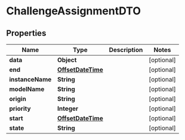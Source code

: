 
# ChallengeAssignmentDTO

## Properties
Name | Type | Description | Notes
------------ | ------------- | ------------- | -------------
**data** | **Object** |  |  [optional]
**end** | [**OffsetDateTime**](OffsetDateTime.md) |  |  [optional]
**instanceName** | **String** |  |  [optional]
**modelName** | **String** |  |  [optional]
**origin** | **String** |  |  [optional]
**priority** | **Integer** |  |  [optional]
**start** | [**OffsetDateTime**](OffsetDateTime.md) |  |  [optional]
**state** | **String** |  |  [optional]



